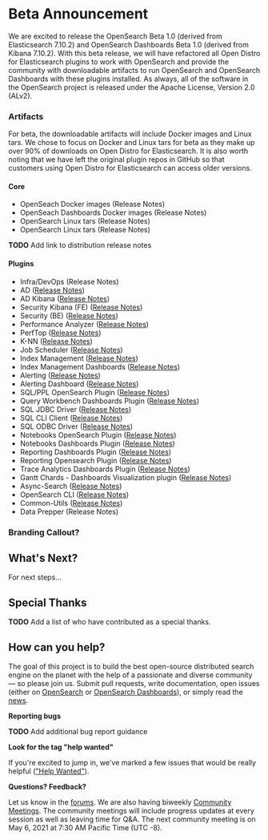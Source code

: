 # Beta Announcement

We are excited to release the OpenSearch Beta 1.0 (derived from Elasticsearch 7.10.2) and OpenSearch Dashboards Beta 1.0 (derived from Kibana 7.10.2). With this beta release, we will have refactored all Open Distro for Elasticsearch plugins to work with OpenSearch and provide the community with downloadable artifacts to run OpenSearch and OpenSearch Dashboards with these plugins installed. As always, all of the software in the OpenSearch project is released under the Apache License, Version 2.0 (ALv2).


### Artifacts
For beta, the downloadable artifacts will include Docker images and Linux tars. We chose to focus on Docker and Linux tars for beta as they make up over 90% of downloads on Open Distro for Elasticsearch. It is also worth noting that we have left the original plugin repos in GitHub so that customers using Open Distro for Elasticsearch can access older versions.
#### Core
- OpenSeach Docker images (Release Notes)
- OpenSeach Dashboards Docker images (Release Notes)
- OpenSearch Linux tars (Release Notes)
- OpenSearch Linux tars (Release Notes)

**TODO** Add link to distribution release notes

#### Plugins
- Infra/DevOps (Release Notes)
- AD ([Release Notes](https://github.com/opensearch-project/anomaly-detection/blob/main/release-notes/opensearch-anomaly-detection.release-notes-1.0.0.0-beta1.md))
- AD Kibana ([Release Notes](https://github.com/opensearch-project/anomaly-detection-dashboards-plugin/blob/main/release-notes/opensearch-anomaly-detection-dashboards.release-notes-1.0.0.0-beta1.md))
- Security Kibana (FE) ([Release Notes](https://github.com/opensearch-project/security-dashboards-plugin/blob/main/release-notes/opensearch-security-dashboards-plugin.release-notes-1.0.0.0-beta1.md))
- Security (BE) ([Release Notes](https://github.com/opensearch-project/security/blob/main/release-notes/opensearch-security.release-notes-1.0.0.0-beta1.md))
- Performance Analyzer ([Release Notes](https://github.com/opensearch-project/performance-analyzer/blob/main/release-notes/opensearch-performance-analyzer.release-notes-1.0.0.0-beta1.md))
- PerfTop ([Release Notes](https://github.com/opensearch-project/perftop/blob/main/release-notes/opensearch-perftop.release-notes-1.0.0.0-beta1.md))
- K-NN ([Release Notes](https://github.com/opensearch-project/k-NN/blob/main/release-notes/opensearch-knn.release-notes-1.0.0.0-beta1.md))
- Job Scheduler ([Release Notes](https://github.com/opensearch-project/job-scheduler/blob/main/release-notes/opensearch.job-scheduler.release-notes-1.0.0.0-beta1.md ))
- Index Management ([Release Notes](https://github.com/opensearch-project/index-management/blob/main/release-notes/opensearch-index-management.release-notes-1.0.0.0-beta1.md))
- Index Management Dashboards ([Release Notes](https://github.com/opensearch-project/index-management-dashboards-plugin/blob/main/release-notes/opensearch-index-management-dashboards-plugin.release-notes-1.0.0.0-beta1.md))
- Alerting ([Release Notes](https://github.com/opensearch-project/alerting/blob/main/release-notes/opensearch-alerting.release-notes-1.0.0.0-beta1.md))
- Alerting Dashboard ([Release Notes](https://github.com/opensearch-project/alerting-dashboards-plugin/blob/main/release-notes/opensearch-alerting-dashboards-plugin.release-notes-1.0.0.0-beta1.md))
- SQL/PPL OpenSearch Plugin ([Release Notes](https://github.com/opensearch-project/sql/blob/main/release-notes/opensearch-sql.release-notes-1.0.0.0-beta1.md
))
- Query Workbench Dashboards Plugin ([Release Notes](https://github.com/opensearch-project/sql/blob/main/release-notes/opensearch-sql.release-notes-1.0.0.0-beta1.md
))
- SQL JDBC Driver ([Release Notes](https://github.com/opensearch-project/sql/blob/main/release-notes/opensearch-sql.release-notes-1.0.0.0-beta1.md
))
- SQL CLI Client ([Release Notes](https://github.com/opensearch-project/sql/blob/main/release-notes/opensearch-sql.release-notes-1.0.0.0-beta1.md
))
- SQL ODBC Driver ([Release Notes](https://github.com/opensearch-project/sql/blob/main/release-notes/opensearch-sql.release-notes-1.0.0.0-beta1.md
))
- Notebooks OpenSearch Plugin ([Release Notes](https://github.com/opensearch-project/dashboards-notebooks/blob/main/release-notes/opensearch-dashboards-notebooks.release-notes-1.0.0.0-beta1.md))
- Notebooks Dashboards Plugin ([Release Notes](https://github.com/opensearch-project/dashboards-notebooks/blob/main/release-notes/opensearch-dashboards-notebooks.release-notes-1.0.0.0-beta1.md))
- Reporting Dashboards Plugin ([Release Notes](https://github.com/opensearch-project/dashboards-reports/blob/main/release-notes/opensearch-dashboards-reports.release-notes-1.0.0.0-beta1.md
))
- Reporting Opensearch Plugin ([Release Notes](https://github.com/opensearch-project/dashboards-reports/blob/main/release-notes/opensearch-dashboards-reports.release-notes-1.0.0.0-beta1.md
))
- Trace Analytics Dashboards Plugin ([Release Notes](https://github.com/opensearch-project/trace-analytics/blob/main/release-notes/opensearch-trace-analytics.release-notes-1.0.0.0-beta1.md))
- Gantt Chards - Dashboards Visualization plugin ([Release Notes](https://github.com/opensearch-project/dashboards-visualizations/blob/main/release-notes/opensearch-dashboards-visualizations.release-notes-1.0.0.0-beta1.md))
- Async-Search ([Release Notes](https://github.com/opensearch-project/asynchronous-search/blob/main/release-notes/opensearch-asynchronous-search.release-notes-1.0.0.0-beta1.md))
- OpenSearch CLI ([Release Notes](https://github.com/opensearch-project/opensearch-cli/blob/main/release-notes/opensearch-cli.release-notes.1.0.0-beta1.md))
- Common-Utils ([Release Notes](https://github.com/opensearch-project/common-utils/blob/main/release-notes/opensearch-common-utils.release-notes-1.0.0.0-beta1.md))
- Data Prepper (Release Notes)

### Branding Callout?


## What's Next?
For next steps... 

## Special Thanks

**TODO** Add a list of who have contributed as a special thanks.  

## How can you help?
The goal of this project is to build the best open-source distributed search engine on the planet with the help of a passionate and diverse community — so please join us. Submit pull requests, write documentation, open issues (either on [OpenSearch](https://github.com/opensearch-project/OpenSearch/issues) or [OpenSearch Dashboards](https://github.com/opensearch-project/OpenSearch-Dashboards)), or simply read the [news](https://opensearch.org/blog/).

**Reporting bugs**

**TODO** Add additional bug report guidance

**Look for the tag "help wanted"**

If you're excited to jump in, we've marked a few issues that would be really helpful (["Help Wanted"](https://github.com/opensearch-project/OpenSearch/issues?q=is%3Aissue+is%3Aopen+label%3A%22help+wanted%22)).

**Questions? Feedback?**

Let us know in the [forums](https://discuss.opendistrocommunity.dev/). We are also having biweekly [Community Meetings](https://www.meetup.com/Open-Distro-for-Elasticsearch-Meetup-Group/). The community meetings will include progress updates at every session as well as leaving time for Q&A. The next community meeting is on May 6, 2021 at 7:30 AM Pacific Time (UTC -8).
